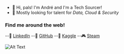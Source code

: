 - 👋 Hi, pals! I'm André and I'm a Tech Sourcer!
- 🤖 Mostly looking for talent for _Data, Cloud & Security_


### Find me around the web!
--🧐 [LinkedIn](https://www.linkedin.com/in/andréfmmartins/)
--🤖 [GitHub](https://github.com/andrefmmartins)
--🦆 [Kaggle](https://www.kaggle.com/andrefmmartins)
--🎮 [Steam](https://steamcommunity.com/id/dragonforcept/)



![Alt Text](https://media.giphy.com/media/L0VPYNJTE8mONvdAJe/giphy.gif)

<!--
**andrefmmartins/andrefmmartins** is a ✨ _special_ ✨ repository because its `README.md` (this file) appears on your GitHub profile.

Here are some ideas to get you started:

- 🔭 I’m currently working on ...
- 🌱 I’m currently learning ...
- 👯 I’m looking to collaborate on ...
- 🤔 I’m looking for help with ...
- 💬 Ask me about ...
- 📫 How to reach me: ...
- 😄 Pronouns: ...
- ⚡ Fun fact: ...
-->
